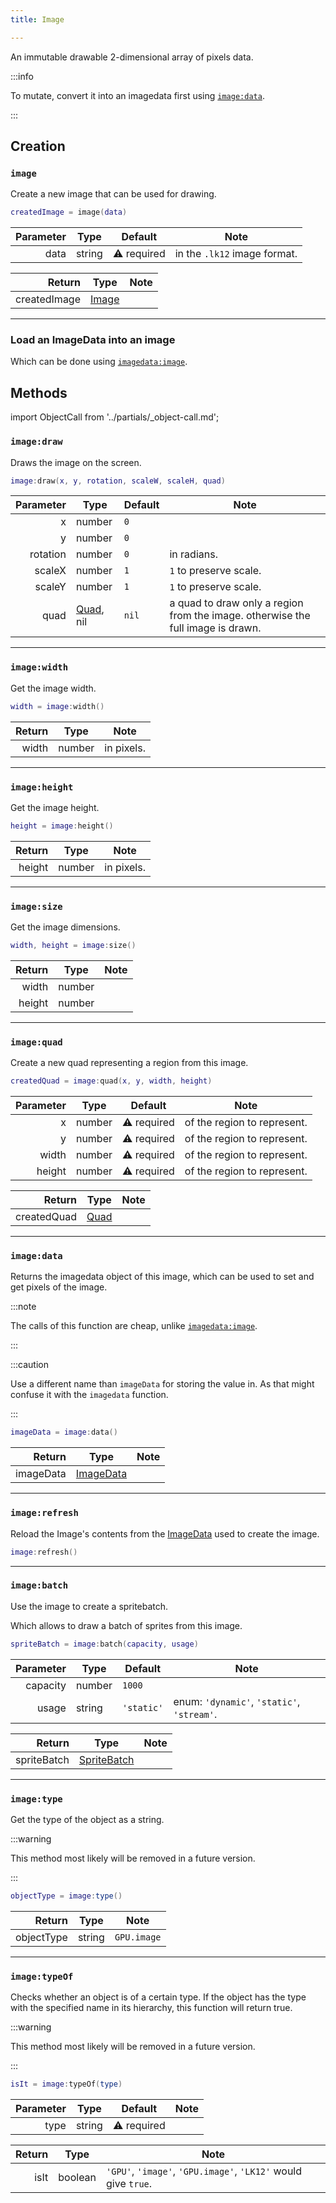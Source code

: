 ```yaml
---
title: Image

---
```


An immutable drawable 2-dimensional array of pixels data.

:::info

To mutate, convert it into an imagedata first using [`image:data`](#imagedata).

:::

## Creation

### `image`

Create a new image that can be used for drawing.

```lua
createdImage = image(data)
```

| Parameter | Type   | Default     | Note                         |
|----------:|--------|-------------|------------------------------|
|      data | string | ⚠️ required | in the `.lk12` image format. |

|       Return | Type    | Note |
|-------------:|---------|------|
| createdImage | [Image] |      |

---

### Load an ImageData into an image

Which can be done using [`imagedata:image`](./imagedata#imagedataimage).

## Methods

import ObjectCall from '../partials/_object-call.md';

<ObjectCall />

### `image:draw`

Draws the image on the screen.

```lua
image:draw(x, y, rotation, scaleW, scaleH, quad)
```

| Parameter | Type        | Default | Note                                                                            |
|----------:|-------------|---------|---------------------------------------------------------------------------------|
|         x | number      | `0`     |                                                                                 |
|         y | number      | `0`     |                                                                                 |
|  rotation | number      | `0`     | in radians.                                                                     |
|    scaleX | number      | `1`     | `1` to preserve scale.                                                          |
|    scaleY | number      | `1`     | `1` to preserve scale.                                                          |
|      quad | [Quad], nil | `nil`   | a quad to draw only a region from the image. otherwise the full image is drawn. |

---

### `image:width`

Get the image width.

```lua
width = image:width()
```

| Return | Type   | Note       |
|-------:|--------|------------|
|  width | number | in pixels. |

---

### `image:height`

Get the image height.

```lua
height = image:height()
```

| Return | Type   | Note       |
|-------:|--------|------------|
| height | number | in pixels. |

---

### `image:size`

Get the image dimensions.

```lua
width, height = image:size()
```

| Return | Type   | Note |
|-------:|--------|------|
|  width | number |      |
| height | number |      |

---

### `image:quad`

Create a new quad representing a region from this image.

```lua
createdQuad = image:quad(x, y, width, height)
```

| Parameter | Type   | Default     | Note                        |
|----------:|--------|-------------|-----------------------------|
|         x | number | ⚠️ required | of the region to represent. |
|         y | number | ⚠️ required | of the region to represent. |
|     width | number | ⚠️ required | of the region to represent. |
|    height | number | ⚠️ required | of the region to represent. |

|      Return | Type   | Note |
|------------:|--------|------|
| createdQuad | [Quad] |      |

---

### `image:data`

Returns the imagedata object of this image, which can be used to set and get pixels of the image.

:::note

The calls of this function are cheap, unlike [`imagedata:image`](./imagedata#imagedataimage).

:::

:::caution

Use a different name than `imageData` for storing the value in.
As that might confuse it with the `imagedata` function.

:::

```lua
imageData = image:data()
```

|    Return | Type        | Note |
|----------:|-------------|------|
| imageData | [ImageData] |      |

---

### `image:refresh`

Reload the Image's contents from the [ImageData] used to create the image.

```lua
image:refresh()
```

---

### `image:batch`

Use the image to create a spritebatch.

Which allows to draw a batch of sprites from this image.

```lua
spriteBatch = image:batch(capacity, usage)
```

| Parameter | Type   | Default    | Note                                       |
|----------:|--------|------------|--------------------------------------------|
|  capacity | number | `1000`     |                                            |
|     usage | string | `'static'` | enum: `'dynamic'`, `'static'`, `'stream'`. |

|      Return | Type          | Note |
|------------:|---------------|------|
| spriteBatch | [SpriteBatch] |      |

---

### `image:type`

Get the type of the object as a string.

:::warning

This method most likely will be removed in a future version.

:::

```lua
objectType = image:type()
```

|     Return | Type   | Note        |
|-----------:|--------|-------------|
| objectType | string | `GPU.image` |

---

### `image:typeOf`

Checks whether an object is of a certain type. If the object has the type with the specified name in its hierarchy, this function will return true.

:::warning

This method most likely will be removed in a future version.

:::

```lua
isIt = image:typeOf(type)
```

| Parameter | Type   | Default     | Note |
|----------:|--------|-------------|------|
|      type | string | ⚠️ required |      |

| Return | Type    | Note                                                           |
|-------:|---------|----------------------------------------------------------------|
|   isIt | boolean | `'GPU'`, `'image'`, `'GPU.image'`, `'LK12'` would give `true`. |

[Image]: #
[ImageData]: ./imagedata
[Quad]: ./quad
[SpriteBatch]: ./spritebatch
